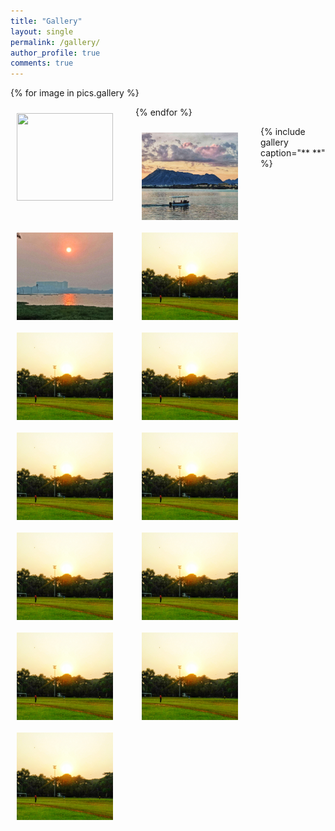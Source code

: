 ```yaml
---
title: "Gallery"
layout: single
permalink: /gallery/
author_profile: true
comments: true
---
```

<style type='text/css'>
div.gallery {
  margin: 10px;
  float: left;
  width: 180px;
}

div.gallery:hover {
  border: 1px solid #777;
}

div.gallery img {
  width: 11em;
  height: 10em;
  float:left;
  object-fit: cover;
}
div.page__inner-wrap{
  width:800px!important;
}
div.desc {
  padding: 15px;
  text-align: center;
}
</style>
  {% for image in pics.gallery %}
    <div class="gallery">
      <a target="_blank" href="{{image.url}}">
       <img src="{{image.url}}">
      </a>
</div>
  
  {% endfor %}
<!-- img 1-->
<div class="gallery">
  <a target="_blank" href="/pics/gallery/Udaipur_LP1.jpeg">
    <img src="/pics/gallery/Udaipur_LP1.jpeg" alt="Lake">
  </a>
</div>
<!-- img 2 -->
<div class="gallery">
  <a target="_blank" href="/pics/gallery/Powai_Lake.jpeg">
    <img src="/pics/gallery/Powai_Lake.jpeg" alt="Garden">
  </a>
</div>

<!-- img 3 -->
<div class="gallery">
  <a target="_blank" href="/pics/gallery/GymkhanaIITB.jpeg">
    <img src="/pics/gallery/GymkhanaIITB.jpeg" alt="Garden">
  </a>
</div>

<!-- img 4 -->
<div class="gallery">
  <a target="_blank" href="/pics/gallery/Udaipur_GB1.jpeg">
    <img src="/pics/gallery/GymkhanaIITB.jpeg" alt="Garden">
  </a>
</div>

<!-- img 5 -->
<div class="gallery">
  <a target="_blank" href="/pics/gallery/Udaipur_GB1.jpeg">
    <img src="/pics/gallery/GymkhanaIITB.jpeg" alt="Garden">
  </a>
</div>

<!-- img 6 -->
<div class="gallery">
  <a target="_blank" href="/pics/gallery/Udaipur_GB1.jpeg">
    <img src="/pics/gallery/GymkhanaIITB.jpeg" alt="Garden">
  </a>
</div>

<!-- img 7 -->
<div class="gallery">
  <a target="_blank" href="/pics/gallery/Udaipur_GB1.jpeg">
    <img src="/pics/gallery/GymkhanaIITB.jpeg" alt="Garden">
  </a>
</div>

<!-- img 8 -->
<div class="gallery">
  <a target="_blank" href="/pics/gallery/Udaipur_GB1.jpeg">
    <img src="/pics/gallery/GymkhanaIITB.jpeg" alt="Garden">
  </a>
</div>

<!-- img 9 -->
<div class="gallery">
  <a target="_blank" href="/pics/gallery/Udaipur_GB1.jpeg">
    <img src="/pics/gallery/GymkhanaIITB.jpeg" alt="Garden">
  </a>
</div>

<!-- img 10 -->
<div class="gallery">
  <a target="_blank" href="/pics/gallery/Udaipur_GB1.jpeg">
    <img src="/pics/gallery/GymkhanaIITB.jpeg" alt="Garden">
  </a>
</div>

<!-- img 11 -->
<div class="gallery">
  <a target="_blank" href="/pics/gallery/Udaipur_GB1.jpeg">
    <img src="/pics/gallery/GymkhanaIITB.jpeg" alt="Garden">
  </a>
</div>

<!-- img 12 -->
<div class="gallery">
  <a target="_blank" href="/pics/gallery/Udaipur_GB1.jpeg">
    <img src="/pics/gallery/GymkhanaIITB.jpeg" alt="Garden">
  </a>
</div>

{% include gallery caption="** **" %}
